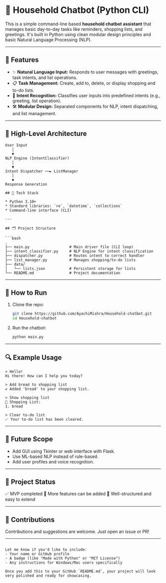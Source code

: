 

# 🏡 Household Chatbot (Python CLI)

This is a simple command-line based **household chatbot assistant** that manages basic day-to-day tasks like reminders, shopping lists, and greetings. It's built in Python using clean modular design principles and basic Natural Language Processing (NLP).

---

## 🧠 Features

- ✨ **Natural Language Input:** Responds to user messages with greetings, task intents, and list operations.
- 📋 **Task Management:** Create, add to, delete, or display shopping and to-do lists.
- 🧾 **Intent Recognition:** Classifies user inputs into predefined intents (e.g., greeting, list operation).
- 🛠️ **Modular Design:** Separated components for NLP, intent dispatching, and list management.

---

## 🧱 High-Level Architecture

```plaintext
User Input
   │
   ▼
NLP Engine (IntentClassifier)
   │
   ▼
Intent Dispatcher ──► ListManager
   │
   ▼
Response Generation

## 🔧 Tech Stack

* Python 3.10+
* Standard libraries: `re`, `datetime`, `collections`
* Command-line interface (CLI)

---

## 🗂️ Project Structure

```bash
.
├── main.py                  # Main driver file (CLI loop)
├── intent_classifier.py     # NLP Engine for intent classification
├── dispatcher.py            # Routes intent to correct handler
├── list_manager.py          # Manages shopping/to-do lists
├── data/
│   └── lists.json           # Persistent storage for lists
└── README.md                # Project documentation
```

---

## 🧪 How to Run

1. Clone the repo:

   ```bash
   git clone https://github.com/AyachiMishra/Household-chatbot.git
   cd Household-chatbot
   ```

2. Run the chatbot:

   ```bash
   python main.py
   ```

---

## 🔍 Example Usage

```text
> Hello!
Hi there! How can I help you today?

> Add bread to shopping list
✔️ Added 'bread' to your shopping list.

> Show shopping list
🛒 Shopping List:
1. bread

> Clear to-do list
✅ Your to-do list has been cleared.
```

---

## 🚀 Future Scope

* Add GUI using Tkinter or web interface with Flask.
* Use ML-based NLP instead of rule-based.
* Add user profiles and voice recognition.

---

## 📌 Project Status

✅ MVP completed
🧩 More features can be added
📂 Well-structured and easy to extend

---

## 🙌 Contributions

Contributions and suggestions are welcome. Just open an issue or PR!

---

```

Let me know if you'd like to include:
- Your name or GitHub profile
- A badge (like "Made with Python" or "MIT License")
- Any instructions for Windows/Mac users specifically

Once you add this to your GitHub `README.md`, your project will look very polished and ready for showcasing.
```
